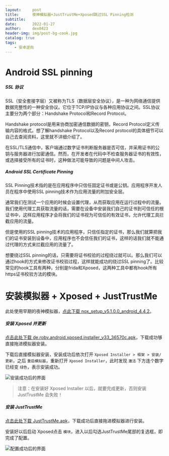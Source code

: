 ```yaml
---
layout:     post
title:      夜神模拟器+JustTrustMe+Xposed跳过SSL Pinning检测
subtitle:   
date:       2022-01-27
author:     dex0423
header-img: img/post-bg-cook.jpg
catalog: true
tags:
    - 安卓逆向
---
```


# Android SSL pinning

##### SSL 协议

SSL（安全套接字层）又被称为TLS（数据层安全协议），是一种为网络通信提供数据完整性的一种安全协议。它位于TCP/IP协议与各种应用协议之间。SSL协议主要分为两个部分：Handshake Protocol和Record Protocol。

Handshake protocol是用来协商加密通信数据的密钥，Record Protocol定义传输内容的格式。想了解handshake Protocol以及Record protocol的具体细节可以自己去查阅资料，这里就不详细介绍了。

在SSL/TLS通信中，客户端通过数字证书判断服务器是否可信，并采用证书的公钥与服务器进行加密通信。然而，在开发者在代码中不检查服务器证书的有效性，或选择接受所有的证书时，这种做法可能导致的问题是中间人攻击。

##### Android SSL Certificate Pinning

SSL Pinning技术指的是在应用程序中只信任固定证书或是公钥。应用程序开发人员在程序中使用SSL pinning技术作为应用流量的附加安全层。

通常我们在测试一个应用的时候会设置代理，从而获取应用在运行过程中的流量。我们使用代理工具获取流量的话，需要在设备中安装我们自己的证书到可信任的根证书中，这样应用程序才会将我们的证书视为可信任的有效证书，允许代理工具拦截应用的流量。

但是使用的SSL pinning技术的应用程序，只信任指定的证书，那么我们就算把我们的证书安装到设备中，应用程序也不会信任我们的证书，这样的话我们就不能通过代理的方式来拦截应用的流量了。

想要绕过SSL pinning的话，只需要将证书校验的过程绕过就可以。那么我们可以通过hook的方式来修改证书校验过程，这样就能成功的绕过SSL pinning了。比较常见的hook工具有两种，分别是frida和Xposed，这两种工具中都有hook所有https证书校验方法的模块。

# 安装模拟器 + Xposed + JustTrustMe

此处使用早期的夜神模拟器，[点此下载 nox_setup_v5.1.0.0_android_4.4.2](https://pan.baidu.com/s/1LWnsnvH8h41Jp9KHuIP7rg?pwd=mv00)。

##### 安装 Xposed 并更新

[点击此处下载 de.robv.android.xposed.installer_v33_36570c.apk](https://pan.baidu.com/s/1fsPidu_IjP-fS1d0OZP7iw?pwd=v7tm)，下载成功够直接拖进模拟器安装。

下载后直接模拟器安装，安装成功后依次打开 `Xposed Installer > 框架 > 安装/更新`，之后 `重启模拟器`，重新打开 `Xposed Installer`，此时发现 `激活` 下方连个数字已经变 `绿色`，表示安装成功。

![安装成功后的界面]({{site.baseurl}}/img-post/xposed-installler.png)

>注意：在安装好 Xposed Installer 以后，就要完成更新，否则安装 JustTrustMe 会失败！

##### 安装 JustTrustMe 

[点击此处下载 JustTrustMe.apk](https://pan.baidu.com/s/1lB7ON43SHXUQ-3yTS1mq7g?pwd=kin2)，下载成功后直接拖进模拟器进行安装。

安装好以后启动 Xposed点击 `模块`，进入以后勾选JustTrustMe尾部的复选框，即完成了配置。

![配置成功后的界面]({{site.baseurl}}/img-post/just-trus-me.png)

